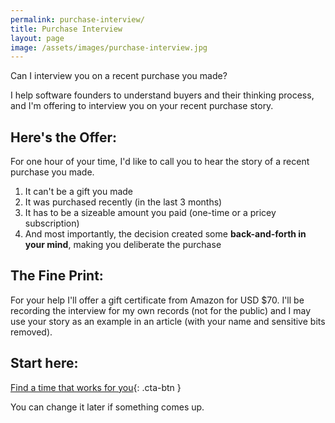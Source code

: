 ```yaml
---
permalink: purchase-interview/
title: Purchase Interview
layout: page
image: /assets/images/purchase-interview.jpg
---
```


Can I interview you on a recent purchase you made?

I help software founders to understand buyers and their thinking process, and I'm offering to interview you on your recent purchase story.

## Here's the Offer:

For one hour of your time, I'd like to call you to hear the story of a recent purchase you made.

1. It can't be a gift you made
2. It was purchased recently (in the last 3 months)
3. It has to be a sizeable amount you paid (one-time or a pricey subscription)
4. And most importantly, the decision created some **back-and-forth in your mind**, making you deliberate the purchase

## The Fine Print:

For your help I'll offer a gift certificate from Amazon for USD $70. I'll be recording the interview for my own records (not for the public) and I may use your story as an example in an article (with your name and sensitive bits removed).

## Start here:

[Find a time that works for you](https://savvycal.com/pascallaliberte/purchase-interview){: .cta-btn }

You can change it later if something comes up.

